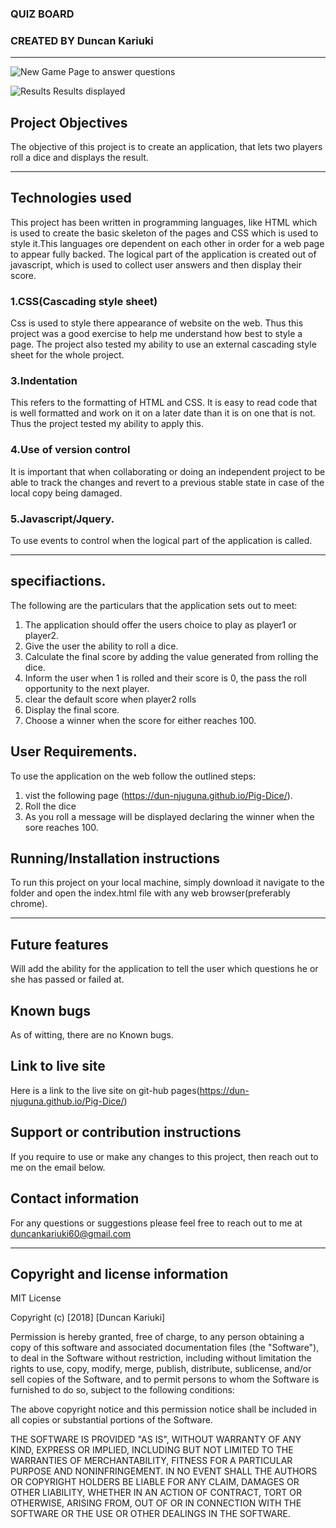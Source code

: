 ### QUIZ BOARD

### CREATED BY  Duncan Kariuki

--------------------------------------------------------------------------
![New Game]()
Page to answer questions

![Results]()
Results displayed
## Project Objectives

The objective of this project is to create an application, that lets two players roll a dice and displays the result.

-------------------------------------------------------


## Technologies used
This project has been written in programming languages, like HTML which is used to create the basic skeleton of the pages and CSS which is used to style it.This languages ore dependent on each other in order for a web page to appear fully backed.
The logical part of the application is created out of javascript, which is used to collect user answers and then display their score.

### 1.CSS(Cascading style sheet)
Css is used to style there appearance of website on the web. Thus this project was a good exercise to help me understand how best to style a page. The project also tested my ability to use an external cascading style sheet for the whole project.

### 3.Indentation
This refers to the formatting of HTML and CSS. It is easy to read code that is well formatted and work on it on a later date than it is on one that is not. Thus the project tested my ability to apply this.

### 4.Use of version control
It is important that when collaborating or doing an independent project to be able to track the changes and revert to a previous stable state in case of the local copy being damaged.

### 5.Javascript/Jquery.
To use events to control when the logical part of the application is called.


-----------------------------------------------------------------------
## specifiactions.
The following are the particulars that the application sets out to meet:

1. The application should offer the users choice to play as player1 or player2.
2. Give the user the ability to roll a dice.
3. Calculate the final score by adding the value generated from rolling the dice.
4. Inform the user when 1 is rolled and their score is 0, the pass the roll opportunity to the next player.
5. clear the default score when player2 rolls
6. Display the final score.
7. Choose a winner when the score for either reaches 100.

## User Requirements.
To use the application on the web follow the outlined steps:
1. vist the following page (https://dun-njuguna.github.io/Pig-Dice/).
2. Roll the dice
3. As you roll a message will be displayed declaring the winner when the sore reaches 100.


## Running/Installation instructions
To run this project on your local machine, simply download it navigate to the folder and open the index.html file with any web browser(preferably chrome).

------------------------------------------------------------------

## Future features
Will add the ability for the application to tell the user which questions he or she has passed or failed at.

## Known bugs
As of witting, there are no Known bugs.

## Link to live site
Here is a link to the live site on git-hub pages(https://dun-njuguna.github.io/Pig-Dice/)

## Support or contribution instructions
If you require to use or make any changes to this project, then reach out to me on the email below.

## Contact information
For any questions or suggestions please feel free to reach out to me at duncankariuki60@gmail.com

---------------------------------------------------------------

## Copyright and license information

MIT License

Copyright (c) [2018] [Duncan Kariuki]

Permission is hereby granted, free of charge, to any person obtaining a copy
of this software and associated documentation files (the "Software"), to deal
in the Software without restriction, including without limitation the rights
to use, copy, modify, merge, publish, distribute, sublicense, and/or sell
copies of the Software, and to permit persons to whom the Software is
furnished to do so, subject to the following conditions:

The above copyright notice and this permission notice shall be included in all
copies or substantial portions of the Software.

THE SOFTWARE IS PROVIDED "AS IS", WITHOUT WARRANTY OF ANY KIND, EXPRESS OR
IMPLIED, INCLUDING BUT NOT LIMITED TO THE WARRANTIES OF MERCHANTABILITY,
FITNESS FOR A PARTICULAR PURPOSE AND NONINFRINGEMENT. IN NO EVENT SHALL THE
AUTHORS OR COPYRIGHT HOLDERS BE LIABLE FOR ANY CLAIM, DAMAGES OR OTHER
LIABILITY, WHETHER IN AN ACTION OF CONTRACT, TORT OR OTHERWISE, ARISING FROM,
OUT OF OR IN CONNECTION WITH THE SOFTWARE OR THE USE OR OTHER DEALINGS IN THE
SOFTWARE.
